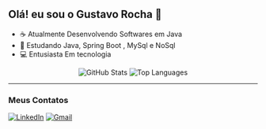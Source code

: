 ## Olá! eu sou o Gustavo Rocha 👋

- ☕ Atualmente Desenvolvendo Softwares em Java
- 🌱 Estudando Java, Spring Boot , MySql e NoSql
- 💻 Entusiasta Em tecnologia


<div align="center">
  <img src="https://github-readme-stats.vercel.app/api?username=gxtavorocha&show_icons=true&theme=dark" alt="GitHub Stats">
  <img src="https://github-readme-stats.vercel.app/api/top-langs/?username=gxtavorocha&layout=compact&theme=dark" alt="Top Languages">
</div>

---

### Meus Contatos

[![LinkedIn](https://img.shields.io/badge/LinkedIn-0077B5?style=for-the-badge&logo=linkedin&logoColor=white)](https://www.linkedin.com/in/gxtavorocha/)
[![Gmail](https://img.shields.io/badge/Gmail-D14836?style=for-the-badge&logo=gmail&logoColor=white)](mailto:rocha.gustavo.oliv@gmail.com)




